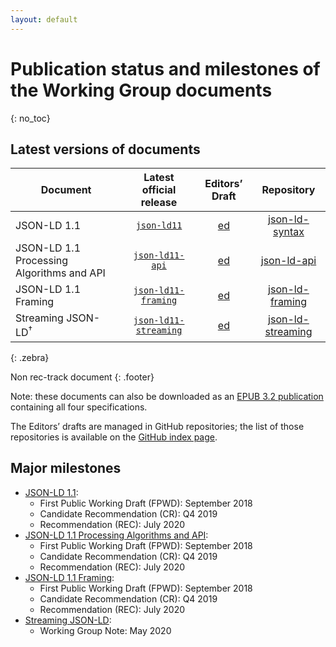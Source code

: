 ```yaml
---
layout: default
---
```


# Publication status and milestones of the Working Group documents
{: no_toc}

## Latest versions of documents

| Document | Latest official release | Editors’ Draft | Repository |
|----------|:-----------------------:|:--------------:|:----------:|
| JSON-LD 1.1  | [`json-ld11`](https://www.w3.org/TR/json-ld11/) | [ed](https://w3c.github.io/json-ld-syntax/) | [json-ld-syntax](https://github.com/w3c/json-ld-syntax/)                  |
| JSON-LD 1.1 Processing Algorithms and API  | [`json-ld11-api`](https://www.w3.org/TR/json-ld11-api/) | [ed](https://w3c.github.io/json-ld-api/)          | [json-ld-api](https://github.com/w3c/json-ld-api/)          |
| JSON-LD 1.1 Framing                    | [`json-ld11-framing`](https://www.w3.org/TR/json-ld11-framing/) | [ed](https://w3c.github.io/json-ld-framing/)          | [json-ld-framing](https://github.com/w3c/json-ld-framing/)                |
| Streaming JSON-LD<sup>†<sup>  | [`json-ld11-streaming`](https://www.w3.org/TR/json-ld11-streaming/) | [ed](https://w3c.github.io/json-ld-streaming/)          | [json-ld-streaming](https://github.com/w3c/json-ld-streaming/)          |
{: .zebra}

Non rec-track document
{: .footer}
<!-- <div data-apiary="specifications"></div> -->

Note: these documents can also be downloaded as an [EPUB 3.2 publication](https://www.w3.org/2018/json-ld-wg/assets/json-ld-1.1.epub) containing all four specifications.


The Editors’ drafts are managed in GitHub repositories; the list of those repositories is available on the [GitHub index page](https://github.com/search?q=topic%3Ajson-ld-wg+org%3Aw3c&type=Repositories).

## Major milestones

* [JSON-LD 1.1](https://www.w3.org/TR/json-ld11-api/):
    * First Public Working Draft (FPWD): September 2018
    * Candidate Recommendation (CR): Q4 2019
    * Recommendation (REC): July 2020 
* [JSON-LD 1.1 Processing Algorithms and API](https://www.w3.org/TR/json-ld11-api/):
    * First Public Working Draft (FPWD): September 2018
    * Candidate Recommendation (CR): Q4 2019
    * Recommendation (REC): July 2020
* [JSON-LD 1.1 Framing](https://www.w3.org/TR/json-ld11-framing/):
    * First Public Working Draft (FPWD): September 2018
    * Candidate Recommendation (CR): Q4 2019
    * Recommendation (REC): July 2020
* [Streaming JSON-LD](https://www.w3.org/TR/json-ld11-streaming/):
    * Working Group Note: May 2020

